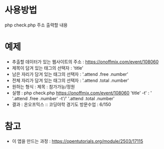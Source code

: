 # 사용방법
php check.php 주소 출력할 내용
  
# 예제
* 추출할 데이터가 있는 웹사이트의 주소 : https://onoffmix.com/event/108060
* 제목이 담겨 있는 태그의 선택자 : 'title'
* 남은 자리가 담겨 있는 태그의 선택자 : '.attend .free .number'
* 전체 자리가 담겨 있는 태그의 선택자 : '.attend .total .number'
* 원하는 형식 : 제목 : 참가가능/정원
* 실행 : php check.php https://onoffmix.com/event/108060 'title' -t' : ' '.attend .free .number' -t'/' '.attend .total .number'
* 결과 : 온오프믹스 :: 코딩야학 경기도 방문수업 : 6/150

# 참고
* 이 앱을 만드는 과정 : https://opentutorials.org/module/2503/17115